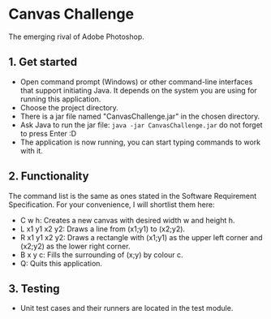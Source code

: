 # Canvas Challenge
The emerging rival of Adobe Photoshop.

## 1. Get started
 - Open command prompt (Windows) or other command-line interfaces that support initiating Java.
It depends on the system you are using for running this application.
 - Choose the project directory.
 - There is a jar file named "CanvasChallenge.jar" in the
chosen directory.
 - Ask Java to run the jar file: `java -jar CanvasChallenge.jar`
do not forget to press Enter :D
 - The application is now running, you can start typing commands to work with it.

## 2. Functionality
The command list is the same as ones stated in the Software Requirement Specification.
For your convenience, I will shortlist them here:
- C w h: Creates a new canvas with desired width w and height h.
- L x1 y1 x2 y2: Draws a line from (x1;y1) to (x2;y2).
- R x1 y1 x2 y2: Draws a rectangle with (x1;y1) as the upper left corner and (x2;y2) as the lower right corner.
- B x y c: Fills the surrounding of (x;y) by colour c.
- Q: Quits this application.
## 3. Testing
 - Unit test cases and their runners are located in the test module.
